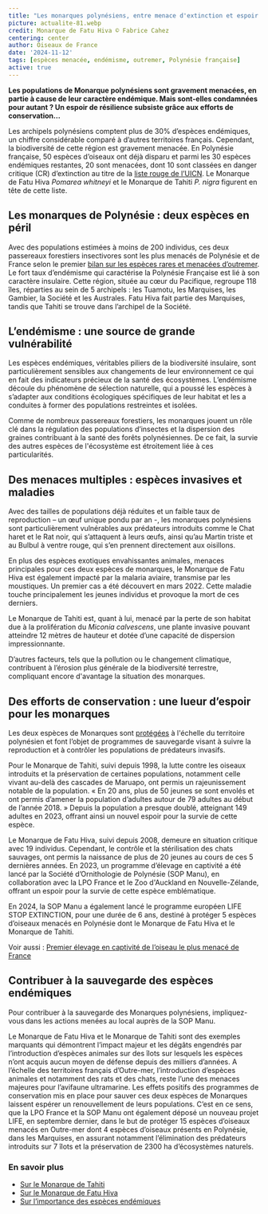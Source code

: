 ```yaml
--- 
title: "Les monarques polynésiens, entre menace d'extinction et espoir de résilience"
picture: actualite-81.webp
credit: Monarque de Fatu Hiva © Fabrice Cahez
centering: center
author: Oiseaux de France
date: '2024-11-12'
tags: [espèces menacée, endémisme, outremer, Polynésie française]
active: true
---
```

**Les populations de Monarque polynésiens sont gravement menacées, en partie à cause de leur caractère endémique. Mais sont-elles condamnées pour autant ? Un espoir de résilience subsiste grâce aux efforts de conservation…**

Les archipels polynésiens comptent plus de 30% d’espèces endémiques, un chiffre considérable comparé à d’autres territoires français. Cependant, la biodiversité de cette région est gravement menacée. En Polynésie française, 50 espèces d’oiseaux ont déjà disparu et parmi les 30 espèces endémiques restantes, 20 sont menacées, dont 10 sont classées en danger critique (CR) d’extinction au titre de la [liste rouge de l’UICN](https://www.iucnredlist.org/species/22707178/130909526). Le Monarque de Fatu Hiva *Pomarea whitneyi* et le Monarque de Tahiti *P. nigra* figurent en tête de cette liste. 

## Les monarques de Polynésie : deux espèces en péril  
Avec des populations estimées à moins de 200 individus, ces deux passereaux forestiers insectivores sont les plus menacés de Polynésie et de France selon le premier [bilan sur les espèces rares et menacées d’outremer]( https://www.lpo.fr/media/read/35054/file/169-209%20Nicheurs%20rares%20Outre-mer%202023%20E2.pdf).
Le fort taux d’endémisme qui caractérise la Polynésie Française est lié à son caractère insulaire. Cette région, située au cœur du Pacifique, regroupe 118 îles, réparties au sein de 5 archipels : les Tuamotu, les Marquises, les Gambier, la Société et les Australes. Fatu Hiva fait partie des Marquises, tandis que Tahiti se trouve dans l’archipel de la Société. 

## L’endémisme : une source de grande vulnérabilité
Les espèces endémiques, véritables piliers de la biodiversité insulaire, sont particulièrement sensibles aux changements de leur environnement ce qui en fait des indicateurs précieux de la santé des écosystèmes. L’endémisme découle du phénomène de sélection naturelle, qui a poussé les espèces à s’adapter aux conditions écologiques spécifiques de leur habitat et les a conduites à former des populations restreintes et isolées. 

Comme de nombreux passereaux forestiers, les monarques jouent un rôle clé dans la régulation des populations d’insectes et la dispersion des graines contribuant à la santé des forêts polynésiennes. De ce fait, la survie des autres espèces de l'écosystème est étroitement liée à ces particularités. 

## Des menaces multiples : espèces invasives et maladies
Avec des tailles de populations déjà réduites et un faible taux de reproduction – un œuf unique pondu par an -, les monarques polynésiens sont particulièrement vulnérables aux prédateurs introduits comme le Chat haret et le Rat noir, qui s’attaquent à leurs œufs, ainsi qu’au Martin triste et au Bulbul à ventre rouge, qui s’en prennent directement aux oisillons.  

En plus des espèces exotiques envahissantes animales, menaces principales pour ces deux espèces de monarques, le Monarque de Fatu Hiva est également impacté par la malaria aviaire, transmise par les moustiques. Un premier cas a été découvert en mars 2022. Cette maladie touche principalement les jeunes individus et provoque la mort de ces derniers.  

Le Monarque de Tahiti est, quant à lui, menacé par la perte de son habitat due à la prolifération du *Miconia calvescens*, une plante invasive pouvant atteindre 12 mètres de hauteur et dotée d’une capacité de dispersion impressionnante.  

D’autres facteurs, tels que la pollution ou le changement climatique, contribuent à l’érosion plus générale de la biodiversité terrestre, compliquant encore d'avantage la situation des monarques. 

## Des efforts de conservation : une lueur d’espoir pour les monarques

 Les deux espèces de Monarques sont [protégées](https://www.service-public.pf/diren/preserver/especes/#code) à l'échelle du territoire polynésien et font l’objet de programmes de sauvegarde visant à suivre la reproduction et à contrôler les populations de prédateurs invasifs.  

Pour le Monarque de Tahiti, suivi depuis 1998, la lutte contre les oiseaux introduits et la préservation de certaines populations, notamment celle vivant au-delà des cascades de Maruapo, ont permis un rajeunissement notable de la population. « En 20 ans, plus de 50 jeunes se sont envolés et ont permis d’amener la population d’adultes autour de 79 adultes au début de l’année 2018. » Depuis la population a presque doublé, atteignant 149 adultes en 2023, offrant ainsi un nouvel espoir pour la survie de cette espèce. 

Le Monarque de Fatu Hiva, suivi depuis 2008, demeure en situation critique avec 19 individus. Cependant, le contrôle et la stérilisation des chats sauvages, ont permis la naissance de plus de 20 jeunes au cours de ces 5 dernières années. En 2023, un programme d’élevage en captivité a été lancé par la Société d’Ornithologie de Polynésie (SOP Manu), en collaboration avec la LPO France et le Zoo d'Auckland en Nouvelle-Zélande, offrant un espoir pour la survie de cette espèce emblématique. 

En 2024, la SOP Manu a également lancé le programme européen LIFE STOP EXTINCTION, pour une durée de 6 ans, destiné à protéger 5 espèces d’oiseaux menacés en Polynésie dont le Monarque de Fatu Hiva et le Monarque de Tahiti.  

Voir aussi : [Premier élevage en captivité de l’oiseau le plus menacé de France](https://www.lpo.fr/qui-sommes-nous/toutes-nos-actualites/articles/actus-2024/premier-elevage-en-captivite-de-l-oiseau-le-plus-menace-de-france)

## Contribuer à la sauvegarde des espèces endémiques 
Pour contribuer à la sauvegarde des Monarques polynésiens, impliquez-vous dans les actions menées au local auprès de la SOP Manu. 

Le Monarque de Fatu Hiva et le Monarque de Tahiti sont des exemples marquants qui démontrent l’impact majeur et les dégâts engendrés par l’introduction d’espèces animales sur des îlots sur lesquels les espèces n’ont acquis aucun moyen de défense depuis des milliers d’années. A l’échelle des territoires français d’Outre-mer, l’introduction d’espèces animales et notamment des rats et des chats, reste l’une des menaces majeures pour l’avifaune ultramarine.  Les effets positifs des programmes de conservation mis en place pour sauver ces deux espèces de Monarques laissent espérer un renouvellement de leurs populations. C’est en ce sens, que la LPO France et la SOP Manu ont également déposé un nouveau projet LIFE, en septembre dernier, dans le but de protéger 15 espèces d’oiseaux menacés en Outre-mer dont 4 espèces d’oiseaux présents en Polynésie, dans les Marquises, en assurant notamment l’élimination des prédateurs introduits sur 7 îlots et la préservation de 2300 ha d’écosystèmes naturels. 

### En savoir plus 
- [Sur le Monarque de Tahiti](https://www.manu.pf/monarques-de-tahiti/)
- [Sur le Monarque de Fatu Hiva](https://www.manu.pf/monarque-de-fatu-iva/)
- [Sur l’importance des espèces endémiques](https://revue-gecko.com/pourquoi-les-especes-endemiques-sont-elles-si-importantes/)



